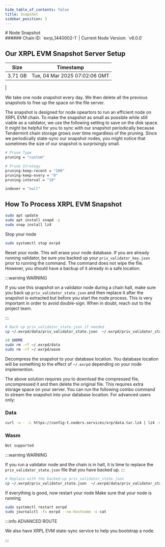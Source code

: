 ```yaml
---
hide_table_of_contents: false
title: Snapshot
sidebar_position: 3
---
```


<div class="h1-with-icon icon-xrp">
# Node Snapshot
</div>
###### Chain ID: `exrp_1440002-1` | Current Node Version: `v6.0.0`

## Our XRPL EVM Snapshot Server Setup

| Size   | Timestamp    |
|--------|--------------|
| 3.71 GB | Tue, 04 Mar 2025 07:02:06 GMT  |


We take one node snapshot every day. We then delete all the previous snapshots to free up the space on the file server.

The snapshot is designed for node opeartors to run an efficient node on XRPL EVM chain. To make the snapshot as small as possible while still viable as a validator, we use the following setting to save on the disk space. It might be helpful for you to sync with our snapshot periodically because Tendermint chain storage grows over time regardless of the pruning. Since we periodically state-sync our snapshot nodes, you might notice that sometimes the size of our snapshot is surprisingly small.

```bash title="app.toml"
# Prune Type
pruning = "custom"

# Prune Strategy
pruning-keep-recent = "100"
pruning-keep-every = "0"
pruning-interval = "10"
```

```bash title="config.toml"
indexer = "null"
```

## How To Process XRPL EVM Snapshot
```bash
sudo apt update
sudo apt install snapd -y
sudo snap install lz4
```

Stop your node
```bash
sudo systemctl stop exrpd
```
Reset your node. This will erase your node database. If you are already running validator, be sure you backed up your `priv_validator_key.json` prior to running the command. The command does not wipe the file. However, you should have a backup of it already in a safe location.

:::warning WARNING

If you use this snapshot on a validator node during a chain halt, make sure you back up `priv_validator_state.json` and then replace it after the snapshot is extracted but before you start the node process. This is very important in order to avoid double-sign. When in doubt, reach out to the project team.

:::

```bash
# Back up priv_validator_state.json if needed
cp ~/.exrpd/data/priv_validator_state.json  ~/.exrpd/priv_validator_state.json

cd $HOME
sudo rm -rf ~/.exrpd/data
sudo rm -rf ~/.exrpd/wasm
```

Decompress the snapshot to your database location. You database location will be something to the effect of `~/.exrpd` depending on your node implemention.

The above solution requires you to download the compressed file, uncompressed it and then delete the original file. This requires extra storage space on your server. You can run the following combo command to stream the snapshot into your database location. For advanced users only:
### Data
```bash
curl -o - -L https://config-t.noders.services/xrp/data.tar.lz4 | lz4 -d | tar -x -C ~/.exrpd
```
### Wasm
```bash
Not supported
```

:::warning WARNING

If you run a validator node and the chain is in halt, it is time to replace the `priv_validator_state.json` file that you have backed up.
:::

```bash
# Replace with the backed-up priv_validator_state.json
cp ~/.exrpd/priv_validator_state.json  ~/.exrpd/data/priv_validator_state.json
```

If everything is good, now restart your node
Make sure that your node is running

```bash
sudo systemctl restart exrpd
sudo journalctl -fu exrpd --no-hostname -o cat
```

:::info ADVANCED ROUTE

We also have XRPL EVM state-sync service to help you bootstrap a node.

:::
